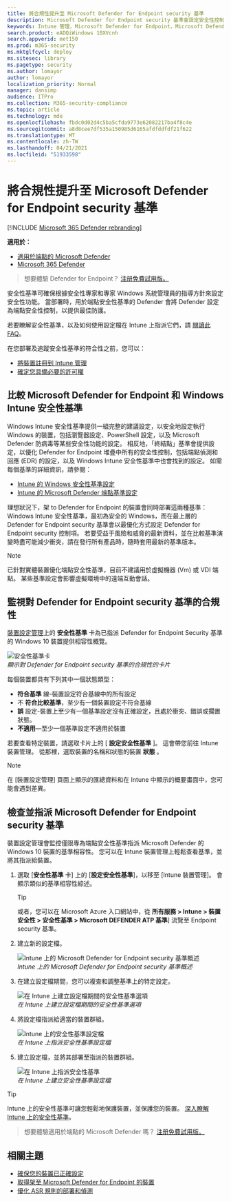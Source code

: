 ```yaml
---
title: 將合規性提升至 Microsoft Defender for Endpoint security 基準
description: Microsoft Defender for Endpoint security 基準會設定安全性控制，以提供最佳防護。
keywords: Intune 管理，Microsoft Defender for Endpoint，Microsoft Defender，microsoft defender for Endpoint ASR，安全性基準
search.product: eADQiWindows 10XVcnh
search.appverid: met150
ms.prod: m365-security
ms.mktglfcycl: deploy
ms.sitesec: library
ms.pagetype: security
ms.author: lomayor
author: lomayor
localization_priority: Normal
manager: dansimp
audience: ITPro
ms.collection: M365-security-compliance
ms.topic: article
ms.technology: mde
ms.openlocfilehash: fbdc0d02d4c5ba5cfda9773e62082217ba4f8c4e
ms.sourcegitcommit: a8d8cee7df535a150985d6165afdfddfdf21f622
ms.translationtype: MT
ms.contentlocale: zh-TW
ms.lasthandoff: 04/21/2021
ms.locfileid: "51933598"
---
```

# <a name="increase-compliance-to-the-microsoft-defender-for-endpoint-security-baseline"></a>將合規性提升至 Microsoft Defender for Endpoint security 基準

[!INCLUDE [Microsoft 365 Defender rebranding](../../includes/microsoft-defender.md)]

**適用於：**
- [適用於端點的 Microsoft Defender](https://go.microsoft.com/fwlink/p/?linkid=2154037)
- [Microsoft 365 Defender](https://go.microsoft.com/fwlink/?linkid=2118804)

>想要體驗 Defender for Endpoint？ [注册免費試用版。](https://www.microsoft.com/microsoft-365/windows/microsoft-defender-atp?ocid=docs-wdatp-onboardconfigure-abovefoldlink)

安全性基準可確保根據安全性專家和專家 Windows 系統管理員的指導方針來設定安全性功能。 當部署時，用於端點安全性基準的 Defender 會將 Defender 設定為端點安全性控制，以提供最佳防護。

若要瞭解安全性基準，以及如何使用設定檔在 Intune 上指派它們，請 [閱讀此 FAQ](https://docs.microsoft.com/intune/security-baselines#q--a)。

在您部署及追蹤安全性基準的符合性之前，您可以：
- [將裝置註冊到 Intune 管理](configure-machines.md#enroll-devices-to-intune-management)
- [確定您具備必要的許可權](configure-machines.md#obtain-required-permissions)

## <a name="compare-the-microsoft-defender-for-endpoint-and-the-windows-intune-security-baselines"></a>比較 Microsoft Defender for Endpoint 和 Windows Intune 安全性基準
Windows Intune 安全性基準提供一組完整的建議設定，以安全地設定執行 Windows 的裝置，包括瀏覽器設定、PowerShell 設定，以及 Microsoft Defender 防病毒等某些安全性功能的設定。 相反地，「終結點」基準會提供設定，以優化 Defender for Endpoint 堆疊中所有的安全性控制，包括端點偵測和回應 (EDR) 的設定，以及 Windows Intune 安全性基準中也會找到的設定。 如需每個基準的詳細資訊，請參閱：

- [Intune 的 Windows 安全性基準設定](https://docs.microsoft.com/intune/security-baseline-settings-windows)
- [Intune 的 Microsoft Defender 端點基準設定](https://docs.microsoft.com/intune/security-baseline-settings-defender-atp)

理想狀況下，架 to Defender for Endpoint 的裝置會同時部署這兩種基準： Windows Intune 安全性基準，最初為安全的 Windows，而在最上層的 Defender for Endpoint security 基準會以最優化方式設定 Defender for Endpoint security 控制項。 若要受益于風險和威脅的最新資料，並在比較基準演變時盡可能減少衝突，請在發行所有產品時，隨時套用最新的基準版本。

>[!NOTE]
>已針對實體裝置優化端點安全性基準，目前不建議用於虛擬機器 (Vm) 或 VDI 端點。 某些基準設定會影響虛擬環境中的遠端互動會話。

## <a name="monitor-compliance-to-the-defender-for-endpoint-security-baseline"></a>監視對 Defender for Endpoint security 基準的合規性

[裝置設定管理](configure-machines.md)上的 **安全性基準** 卡為已指派 Defender for Endpoint Security 基準的 Windows 10 裝置提供相容性概覽。

![安全性基準卡](images/secconmgmt_baseline_card.png)<br>
*顯示對 Defender for Endpoint security 基準的合規性的卡片*

每個裝置都具有下列其中一個狀態類型：

- **符合基準** 線-裝置設定符合基線中的所有設定
- 不 **符合比較基準**，至少有一個裝置設定不符合基線
- **誤** 設定-裝置上至少有一個基準設定沒有正確設定，且處於衝突、錯誤或擱置狀態。
- **不適用**—至少一個基準設定不適用於裝置

若要查看特定裝置，請選取卡片上的 [ **設定安全性基準** ]。 這會帶您前往 Intune 裝置管理。 從那裡，選取裝置的名稱和狀態的裝置 **狀態** 。

>[!NOTE]
>在 [裝置設定管理] 頁面上顯示的匯總資料和在 Intune 中顯示的概要畫面中，您可能會遇到差異。

## <a name="review-and-assign-the-microsoft-defender-for-endpoint-security-baseline"></a>檢查並指派 Microsoft Defender for Endpoint security 基準

裝置設定管理會監控僅限專為端點安全性基準指派 Microsoft Defender 的 Windows 10 裝置的基準相容性。 您可以在 Intune 裝置管理上輕鬆查看基準，並將其指派給裝置。

1. 選取 [**安全性基準** 卡] 上的 [**設定安全性基準**]，以移至 [Intune 裝置管理]。 會顯示類似的基準相容性綜述。

   >[!TIP]
   > 或者，您可以在 Microsoft Azure 入口網站中，從 **所有服務 > Intune > 裝置安全性 > 安全性基準 > Microsoft DEFENDER ATP 基準**] 流覽至 Endpoint security 基準。


2. 建立新的設定檔。

   ![Intune 上的 Microsoft Defender for Endpoint security 基準概述](images/secconmgmt_baseline_intuneprofile1.png)<br>
   *Intune 上的 Microsoft Defender for Endpoint security 基準概述*

3. 在建立設定檔期間，您可以複查和調整基準上的特定設定。

   ![在 Intune 上建立設定檔期間的安全性基準選項](images/secconmgmt_baseline_intuneprofile2.png)<br>
   *在 Intune 上建立設定檔期間的安全性基準選項*

4. 將設定檔指派給適當的裝置群組。

   ![Intune 上的安全性基準設定檔](images/secconmgmt_baseline_intuneprofile3.png)<br>
   *在 Intune 上指派安全性基準設定檔*

5. 建立設定檔，並將其部署至指派的裝置群組。

   ![在 Intune 上指派安全性基準](images/secconmgmt_baseline_intuneprofile4.png)<br>
   *在 Intune 上建立安全性基準設定檔*

>[!TIP]
>Intune 上的安全性基準可讓您輕鬆地保護裝置，並保護您的裝置。 [深入瞭解 Intune 上的安全性基準](https://docs.microsoft.com/intune/security-baselines)。

>想要體驗適用於端點的 Microsoft Defender 嗎？ [注册免費試用版。](https://www.microsoft.com/microsoft-365/windows/microsoft-defender-atp?ocid=docs-wdatp-onboardconfigure-belowfoldlink)

## <a name="related-topics"></a>相關主題
- [確保您的裝置已正確設定](configure-machines.md)
- [取得架至 Microsoft Defender for Endpoint 的裝置](configure-machines-onboarding.md)
- [優化 ASR 規則的部署和偵測](configure-machines-asr.md)
